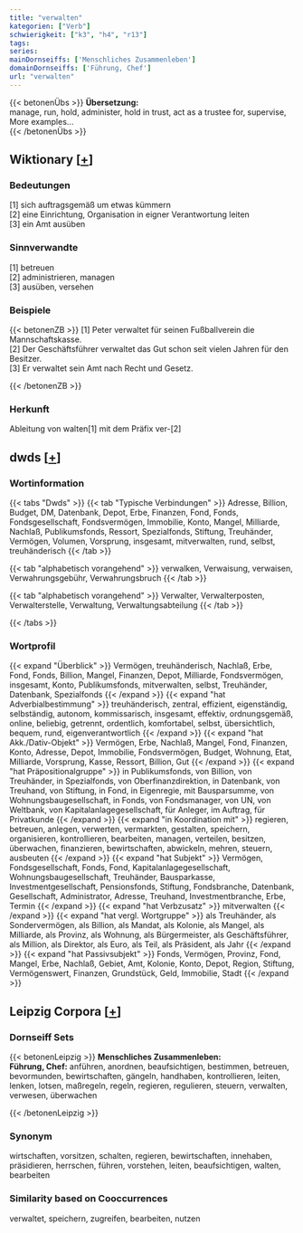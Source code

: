 ```yaml
---
title: "verwalten"
kategorien: ["Verb"]
schwierigkeit: ["k3", "h4", "r13"]
tags:
series:
mainDornseiffs: ['Menschliches Zusammenleben']
domainDornseiffs: ['Führung, Chef']
url: "verwalten"
---
```


{{< betonenÜbs >}}
**Übersetzung:**  
manage, run, hold, administer, hold in trust, act as a trustee for, supervise, More examples...  
{{< /betonenÜbs >}}

## Wiktionary [[+](https://de.wiktionary.org/wiki/verwalten)]

### Bedeutungen
[1] sich auftragsgemäß um etwas kümmern  
[2] eine Einrichtung, Organisation in eigner Verantwortung leiten  
[3] ein Amt ausüben  

### Sinnverwandte
[1] betreuen  
[2] administrieren, managen  
[3] ausüben, versehen  

### Beispiele
{{< betonenZB >}}
[1] Peter verwaltet für seinen Fußballverein die Mannschaftskasse.  
[2] Der Geschäftsführer verwaltet das Gut schon seit vielen Jahren für den Besitzer.  
[3] Er verwaltet sein Amt nach Recht und Gesetz.  

{{< /betonenZB >}}
### Herkunft
Ableitung von walten[1] mit dem Präfix ver-[2]  



## dwds [[+](https://www.dwds.de/wb/verwalten)]

### Wortinformation
{{< tabs "Dwds" >}}
{{< tab "Typische Verbindungen" >}}
Adresse, Billion, Budget, DM, Datenbank, Depot, Erbe, Finanzen, Fond, Fonds, Fondsgesellschaft, Fondsvermögen, Immobilie, Konto, Mangel, Milliarde, Nachlaß, Publikumsfonds, Ressort, Spezialfonds, Stiftung, Treuhänder, Vermögen, Volumen, Vorsprung, insgesamt, mitverwalten, rund, selbst, treuhänderisch
{{< /tab >}}

{{< tab "alphabetisch vorangehend" >}}
verwalken, Verwaisung, verwaisen, Verwahrungsgebühr, Verwahrungsbruch
{{< /tab >}}

{{< tab "alphabetisch vorangehend" >}}
Verwalter, Verwalterposten, Verwalterstelle, Verwaltung, Verwaltungsabteilung
{{< /tab >}}

{{< /tabs >}}

### Wortprofil
{{< expand "Überblick" >}} Vermögen, treuhänderisch, Nachlaß, Erbe, Fond, Fonds, Billion, Mangel, Finanzen, Depot, Milliarde, Fondsvermögen, insgesamt, Konto, Publikumsfonds, mitverwalten, selbst, Treuhänder, Datenbank, Spezialfonds {{< /expand >}}
{{< expand "hat Adverbialbestimmung" >}} treuhänderisch, zentral, effizient, eigenständig, selbständig, autonom, kommissarisch, insgesamt, effektiv, ordnungsgemäß, online, beliebig, getrennt, ordentlich, komfortabel, selbst, übersichtlich, bequem, rund, eigenverantwortlich {{< /expand >}}
{{< expand "hat Akk./Dativ-Objekt" >}} Vermögen, Erbe, Nachlaß, Mangel, Fond, Finanzen, Konto, Adresse, Depot, Immobilie, Fondsvermögen, Budget, Wohnung, Etat, Milliarde, Vorsprung, Kasse, Ressort, Billion, Gut {{< /expand >}}
{{< expand "hat Präpositionalgruppe" >}} in Publikumsfonds, von Billion, von Treuhänder, in Spezialfonds, von Oberfinanzdirektion, in Datenbank, von Treuhand, von Stiftung, in Fond, in Eigenregie, mit Bausparsumme, von Wohnungsbaugesellschaft, in Fonds, von Fondsmanager, von UN, von Weltbank, von Kapitalanlagegesellschaft, für Anleger, im Auftrag, für Privatkunde {{< /expand >}}
{{< expand "in Koordination mit" >}} regieren, betreuen, anlegen, verwerten, vermarkten, gestalten, speichern, organisieren, kontrollieren, bearbeiten, managen, verteilen, besitzen, überwachen, finanzieren, bewirtschaften, abwickeln, mehren, steuern, ausbeuten {{< /expand >}}
{{< expand "hat Subjekt" >}} Vermögen, Fondsgesellschaft, Fonds, Fond, Kapitalanlagegesellschaft, Wohnungsbaugesellschaft, Treuhänder, Bausparkasse, Investmentgesellschaft, Pensionsfonds, Stiftung, Fondsbranche, Datenbank, Gesellschaft, Administrator, Adresse, Treuhand, Investmentbranche, Erbe, Termin {{< /expand >}}
{{< expand "hat Verbzusatz" >}} mitverwalten {{< /expand >}}
{{< expand "hat vergl. Wortgruppe" >}} als Treuhänder, als Sondervermögen, als Billion, als Mandat, als Kolonie, als Mangel, als Milliarde, als Provinz, als Wohnung, als Bürgermeister, als Geschäftsführer, als Million, als Direktor, als Euro, als Teil, als Präsident, als Jahr {{< /expand >}}
{{< expand "hat Passivsubjekt" >}} Fonds, Vermögen, Provinz, Fond, Mangel, Erbe, Nachlaß, Gebiet, Amt, Kolonie, Konto, Depot, Region, Stiftung, Vermögenswert, Finanzen, Grundstück, Geld, Immobilie, Stadt {{< /expand >}}

## Leipzig Corpora [[+](https://corpora.uni-leipzig.de/en/res?word=verwalten&corpusId=deu_newscrawl-public_2018)]

### Dornseiff Sets
{{< betonenLeipzig >}}
**Menschliches Zusammenleben:**  
**Führung, Chef:** anführen, anordnen, beaufsichtigen, bestimmen, betreuen, bevormunden, bewirtschaften, gängeln, handhaben, kontrollieren, leiten, lenken, lotsen, maßregeln, regeln, regieren, regulieren, steuern, verwalten, verwesen, überwachen  

{{< /betonenLeipzig >}}

### Synonym
wirtschaften, vorsitzen, schalten, regieren, bewirtschaften, innehaben, präsidieren, herrschen, führen, vorstehen, leiten, beaufsichtigen, walten, bearbeiten


### Similarity based on Cooccurrences
verwaltet, speichern, zugreifen, bearbeiten, nutzen


